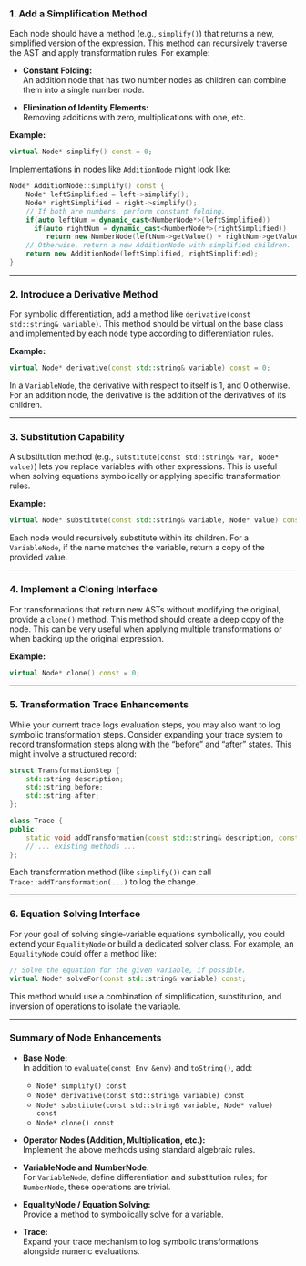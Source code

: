 
### 1. **Add a Simplification Method**

Each node should have a method (e.g., `simplify()`) that returns a new, simplified version of the expression. This method can recursively traverse the AST and apply transformation rules. For example:

- **Constant Folding:**  
  An addition node that has two number nodes as children can combine them into a single number node.
  
- **Elimination of Identity Elements:**  
  Removing additions with zero, multiplications with one, etc.

**Example:**

```cpp
virtual Node* simplify() const = 0;
```

Implementations in nodes like `AdditionNode` might look like:
```cpp
Node* AdditionNode::simplify() const {
    Node* leftSimplified = left->simplify();
    Node* rightSimplified = right->simplify();
    // If both are numbers, perform constant folding.
    if(auto leftNum = dynamic_cast<NumberNode*>(leftSimplified))
      if(auto rightNum = dynamic_cast<NumberNode*>(rightSimplified))
         return new NumberNode(leftNum->getValue() + rightNum->getValue());
    // Otherwise, return a new AdditionNode with simplified children.
    return new AdditionNode(leftSimplified, rightSimplified);
}
```

---

### 2. **Introduce a Derivative Method**

For symbolic differentiation, add a method like `derivative(const std::string& variable)`. This method should be virtual on the base class and implemented by each node type according to differentiation rules.

**Example:**

```cpp
virtual Node* derivative(const std::string& variable) const = 0;
```

In a `VariableNode`, the derivative with respect to itself is 1, and 0 otherwise. For an addition node, the derivative is the addition of the derivatives of its children.

---

### 3. **Substitution Capability**

A substitution method (e.g., `substitute(const std::string& var, Node* value)`) lets you replace variables with other expressions. This is useful when solving equations symbolically or applying specific transformation rules.

**Example:**

```cpp
virtual Node* substitute(const std::string& variable, Node* value) const = 0;
```

Each node would recursively substitute within its children. For a `VariableNode`, if the name matches the variable, return a copy of the provided value.

---

### 4. **Implement a Cloning Interface**

For transformations that return new ASTs without modifying the original, provide a `clone()` method. This method should create a deep copy of the node. This can be very useful when applying multiple transformations or when backing up the original expression.

**Example:**

```cpp
virtual Node* clone() const = 0;
```

---

### 5. **Transformation Trace Enhancements**

While your current trace logs evaluation steps, you may also want to log symbolic transformation steps. Consider expanding your trace system to record transformation steps along with the “before” and “after” states. This might involve a structured record:

```cpp
struct TransformationStep {
    std::string description;
    std::string before;
    std::string after;
};

class Trace {
public:
    static void addTransformation(const std::string& description, const std::string& before, const std::string& after);
    // ... existing methods ...
};
```

Each transformation method (like `simplify()`) can call `Trace::addTransformation(...)` to log the change.

---

### 6. **Equation Solving Interface**

For your goal of solving single‑variable equations symbolically, you could extend your `EqualityNode` or build a dedicated solver class. For example, an `EqualityNode` could offer a method like:

```cpp
// Solve the equation for the given variable, if possible.
virtual Node* solveFor(const std::string& variable) const;
```

This method would use a combination of simplification, substitution, and inversion of operations to isolate the variable.

---

### Summary of Node Enhancements

- **Base Node:**  
  In addition to `evaluate(const Env &env)` and `toString()`, add:
  - `Node* simplify() const`
  - `Node* derivative(const std::string& variable) const`
  - `Node* substitute(const std::string& variable, Node* value) const`
  - `Node* clone() const`

- **Operator Nodes (Addition, Multiplication, etc.):**  
  Implement the above methods using standard algebraic rules.

- **VariableNode and NumberNode:**  
  For `VariableNode`, define differentiation and substitution rules; for `NumberNode`, these operations are trivial.

- **EqualityNode / Equation Solving:**  
  Provide a method to symbolically solve for a variable.

- **Trace:**  
  Expand your trace mechanism to log symbolic transformations alongside numeric evaluations.

